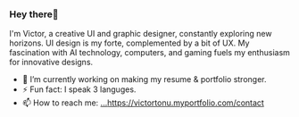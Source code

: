 ### Hey there💚

I'm Victor, a creative UI and graphic designer, constantly exploring new horizons. UI design is my forte, complemented by a bit of UX. My fascination with AI technology, computers, and gaming fuels my enthusiasm for innovative designs.

- 🔭 I’m currently working on making my resume & portfolio stronger.
- ⚡ Fun fact: I speak 3 languges.
- 📫 How to reach me: [...](https://victortonu.myportfolio.com/contact)https://victortonu.myportfolio.com/contact

